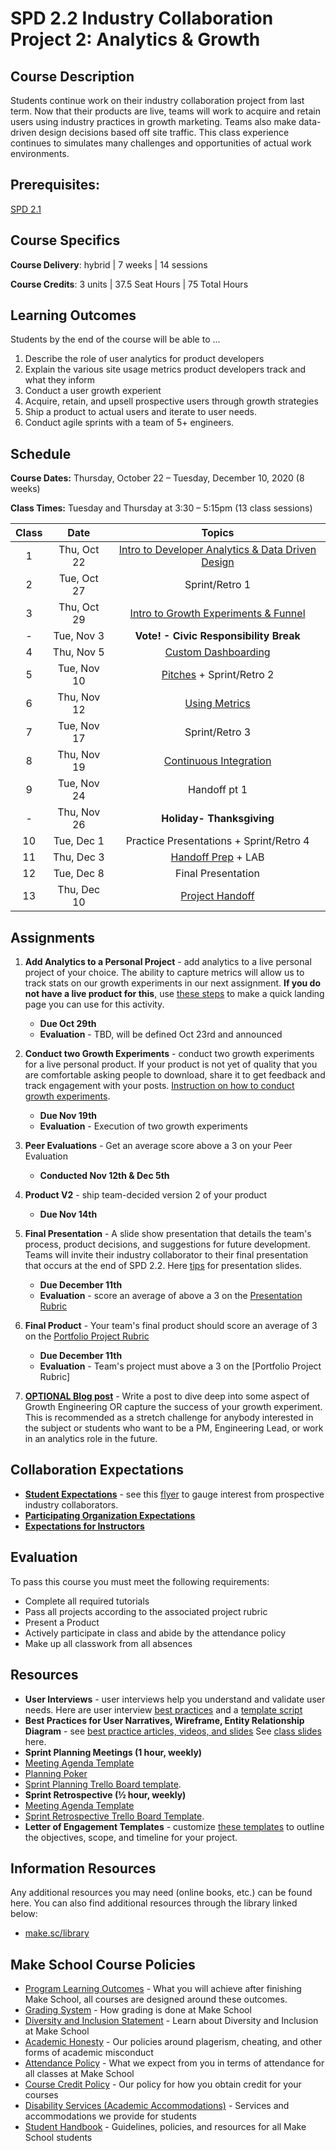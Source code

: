 # SPD 2.2 Industry Collaboration Project 2: Analytics & Growth

## Course Description

Students continue work on their industry collaboration project from last term. Now that their products are live, teams will work to acquire and retain users using industry practices in growth marketing. Teams also make data-driven design decisions based off site traffic. This class experience continues to simulates many challenges and opportunities of actual work environments.

## Prerequisites:

[SPD 2.1](https://github.com/Make-School-Courses/SPD-2.1-Industry-Collaboration-Project)

## Course Specifics

**Course Delivery**: hybrid | 7 weeks | 14 sessions

**Course Credits**: 3 units | 37.5 Seat Hours | 75 Total Hours

## Learning Outcomes

Students by the end of the course will be able to ...
1. Describe the role of user analytics for product developers
1. Explain the various site usage metrics product developers track and what they inform
1. Conduct a user growth experient
1. Acquire, retain, and upsell prospective users through growth strategies
1. Ship a product to actual users and iterate to user needs.
1. Conduct agile sprints with a team of 5+ engineers.

## Schedule

**Course Dates:** Thursday, October 22 – Tuesday, December 10, 2020 (8 weeks)

**Class Times:** Tuesday and Thursday at 3:30 – 5:15pm (13 class sessions)

| Class |          Date          |                 Topics                  |
|:-----:|:----------------------:|:---------------------------------------:|
|  1 |   Thu, Oct 22             | [Intro to Developer Analytics & Data Driven Design] |
|  2 |   Tue, Oct 27             | Sprint/Retro 1 |
|  3 |   Thu, Oct 29             | [Intro to Growth Experiments & Funnel](https://docs.google.com/presentation/d/1JHNEOUTT7KgR4zLYsKOOwiJQ5Yga69HCNMawwIokJks/edit#slide=id.g654d59ae48_0_9) |
|  - |   Tue, Nov 3             | **Vote! - Civic Responsibility Break** |
|  4 |   Thu, Nov 5             | [Custom Dashboarding](https://docs.google.com/presentation/d/1pL1L97A99Te_AM6NfbXqtwKXmoH5EQzcEy98vQwj12Q/edit) |
|  5 |   Tue, Nov 10              |  [Pitches](https://docs.google.com/presentation/d/1bth-nBtPN4ZvytZHS57pcExEWrmfFNGyD8p-xII7gn0/edit#slide=id.g4cf79cf4e3_0_202) + Sprint/Retro 2|
|  6 |   Thu, Nov 12              | [Using Metrics](https://docs.google.com/presentation/d/1cfklRuBVZO4mRanvngIhgG3zBddVzPBQU7Fspn_SuBo/edit#slide=id.g65c8c408a1_0_7) |
|  7 |   Tue, Nov 17             | Sprint/Retro 3 |
|  8 |   Thu, Nov 19             | [Continuous Integration](https://docs.google.com/presentation/d/18DNt9UXHaPUufQogj-mThiKpvhkJzXprnPmQtaptUp8/edit#slide=id.p) |
|  9 |   Tue, Nov 24             | Handoff pt 1 |
| - |   Thu, Nov 26             | **Holiday- Thanksgiving** |
| 10 |   Tue, Dec 1             | Practice Presentations + Sprint/Retro 4 |
| 11 |   Thu, Dec 3             | [Handoff Prep](https://docs.google.com/presentation/d/1BtYFGDe7k7e50e2EHf5K3noqyaA7UH7EI5KaW8GTWXc/edit#slide=id.g4cf79cf4e3_0_214) + LAB  |
| 12 |   Tue, Dec 8              | Final Presentation  |
| 13 |   Thu, Dec 10              | [Project Handoff](https://docs.google.com/presentation/d/1RAy26zRnxZ3aETBS-6K30O6rZWkt2T3iIrQJp3TuU9c/edit#slide=id.g4cf79cf4e3_0_202)|


[Intro to Developer Analytics & Data Driven Design]:Lessons/01-Analytics.md
[Intro to Growth Experiments & Funnel]: (https://docs.google.com/presentation/d/1JHNEOUTT7KgR4zLYsKOOwiJQ5Yga69HCNMawwIokJks/edit?usp=sharing)
[Pitches]:(https://docs.google.com/presentation/d/1bth-nBtPN4ZvytZHS57pcExEWrmfFNGyD8p-xII7gn0/edit?usp=sharing)
[Metrics pt 2]:(https://docs.google.com/presentation/d/1cfklRuBVZO4mRanvngIhgG3zBddVzPBQU7Fspn_SuBo/edit?usp=sharing)
[Handoff Prep]:(https://docs.google.com/presentation/d/1BtYFGDe7k7e50e2EHf5K3noqyaA7UH7EI5KaW8GTWXc/edit?usp=sharing)


## Assignments

1. **Add Analytics to a Personal Project** - add analytics to a live personal project of your choice. The ability to capture metrics will allow us to track stats on our growth experiments in our next assignment. **If you do not have a live product for this**, use [these steps](https://docs.google.com/presentation/d/17jmlTEFsC3TGAtlnaOys4a60kemwEV9gxzbY7if08go/edit#slide=id.g1c37f911bc_0_56) to make a quick landing page you can use for this activity.
    - **Due Oct 29th**
    - **Evaluation** - TBD, will be defined Oct 23rd and announced

1. **Conduct two Growth Experiments** - conduct two growth experiments for a live personal product. If your product is not yet of quality that you are comfortable asking people to download, share it to get feedback and track engagement with your posts. [Instruction on how to conduct growth experiments](https://docs.google.com/presentation/d/1JHNEOUTT7KgR4zLYsKOOwiJQ5Yga69HCNMawwIokJks/edit#slide=id.g78d299954b_0_0).
    - **Due Nov 19th**
    - **Evaluation** - Execution of two growth experiments

1. **Peer Evaluations** - Get an average score above a 3 on your Peer Evaluation
    - __Conducted Nov 12th & Dec 5th__

1. **Product V2** - ship team-decided version 2 of your product
    - **Due Nov 14th**

1. **Final Presentation** - A slide show presentation that details the team's process, product decisions, and suggestions for future development. Teams will invite their industry collaborator to their final presentation that occurs at the end of SPD 2.2. Here [tips](https://docs.google.com/presentation/d/14ZPXQngoyMs_pmAQHNQZhZjOI63KjTbkwOfcq0CG_tA/edit#slide=id.g46c3cc2153_0_0) for presentation slides.
    - **Due December 11th**
    - **Evaluation** - score an average of above a 3 on the [Presentation Rubric](https://docs.google.com/document/d/1WTLcZNyvRGYDz5L8Kr8a0ILbFAyr92u85paoqGFjxPg/edit)

1. **Final Product** - Your team's final product should score an average of 3 on the [Portfolio Project Rubric](http://make.sc/portfolio-project-rubric)
    - **Due December 11th**
    - **Evaluation** - Team's project must above a 3 on the [Portfolio Project Rubric]

1. **[OPTIONAL Blog post](https://docs.google.com/document/d/1EQVdpws0rmoK2HwpHU0aiRY9Qh3xNkSjt4EHGwMlTEU/edit)** - Write a post to dive deep into some aspect of Growth Engineering OR capture the success of your growth experiment. This is recommended as a stretch challenge for anybody interested in the subject or students who want to be a PM, Engineering Lead, or work in an analytics role in the future.

## Collaboration Expectations

- **[Student Expectations](https://docs.google.com/document/d/1c7eNv4HB_C_8LF7S9xgxrFl0FvoJ3eQ7C336xUjEIFs/edit#heading=h.yri3le8rfq5y)** - see this [flyer](https://docs.google.com/document/d/1VJX5-UYzjTA42pAw1rP4VXVYnMnGOj7BGd2A4ufGeKY/edit) to gauge interest from prospective industry collaborators.
- **[Participating Organization Expectations](https://docs.google.com/document/d/1c7eNv4HB_C_8LF7S9xgxrFl0FvoJ3eQ7C336xUjEIFs/edit#heading=h.mg9scq4lebzc)**
- **[Expectations for Instructors](https://docs.google.com/document/d/1c7eNv4HB_C_8LF7S9xgxrFl0FvoJ3eQ7C336xUjEIFs/edit#heading=h.8ve0deyw0r2j)**

## Evaluation

To pass this course you must meet the following requirements:

- Complete all required tutorials
- Pass all projects according to the associated project rubric
- Present a Product
- Actively participate in class and abide by the attendance policy
- Make up all classwork from all absences


## Resources

- **User Interviews** - user interviews help you understand and validate user needs. Here are user interview [best practices](https://docs.google.com/presentation/d/1xtUGbErF315eKkvVAstTnWzoXLmpygtf6YGTEMYwg_A/edit#slide=id.p) and a [template script](https://docs.google.com/document/d/1uRRKejC3Ullk5vdw9P1SHmE56CGkekH2dIaoBV9ISeM/edit)
- **Best Practices for User Narratives, Wireframe, Entity Relationship Diagram** - see [best practice articles, videos, and slides](https://docs.google.com/document/d/1uCxdv8N0TltGNS1YLOS8SkD0uLcir0Wg2I9pxS_PL_w/edit#) See [class slides](https://docs.google.com/presentation/d/1ALBDn3bIycimyvnB6fEOAMadDOCA4wmoOO9Z-lpBRsM/edit#slide=id.g3e71f5355a_0_26) here.
- **Sprint Planning Meetings (1 hour, weekly)**
 - [Meeting Agenda Template](https://docs.google.com/document/d/1n6IDYJ9jW2lWaTu5uf7qXEd3ihgQIByxsr-4RHjldBI/edit#heading=h.xffidahcubfs)
 - [Planning Poker](https://en.wikipedia.org/wiki/Planning_poker)
 - [Sprint Planning Trello Board template](https://trello.com/b/ftyBKJb3/eng-sprint-board-template).
- **Sprint Retrospective (½ hour, weekly)**
 - [Meeting Agenda Template](https://docs.google.com/document/d/1n6IDYJ9jW2lWaTu5uf7qXEd3ihgQIByxsr-4RHjldBI/edit#heading=h.10t6cnudbcpw)
 - [Sprint Retrospective Trello Board Template](https://trello.com/b/8tEv8Uaj/eng-retro-board-template).
- **Letter of Engagement Templates** - customize [these templates](https://drive.google.com/drive/u/0/folders/1orfy2fxAccRzS1u8AF91bGAgugjT1F3c) to outline the objectives, scope, and timeline for your project.

## Information Resources

Any additional resources you may need (online books, etc.) can be found here. You can also find additional resources through the library linked below:

- [make.sc/library](http://make.sc/library)

## Make School Course Policies

- [Program Learning Outcomes](https://make.sc/program-learning-outcomes) - What you will achieve after finishing Make School, all courses are designed around these outcomes.
- [Grading System](https://make.sc/grading-system) - How grading is done at Make School
- [Diversity and Inclusion Statement](https://make.sc/diversity-and-inclusion-statement) - Learn about Diversity and Inclusion at Make School
- [Academic Honesty](https://make.sc/academic-honesty-policy) - Our policies around plagerism, cheating, and other forms of academic misconduct
- [Attendance Policy](https://make.sc/attendance-policy) - What we expect from you in terms of attendance for all classes at Make School
- [Course Credit Policy](https://make.sc/course-credit-policy) - Our policy for how you obtain credit for your courses
- [Disability Services (Academic Accommodations)](https://make.sc/disability-services) - Services and accommodations we provide for students
- [Student Handbook](https://make.sc/student-handbook) - Guidelines, policies, and resources for all Make School students
